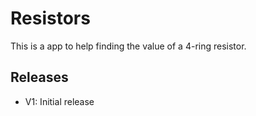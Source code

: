 # Resistors
This is a app to help finding the value of a 4-ring resistor.

## Releases
  - V1: Initial release
